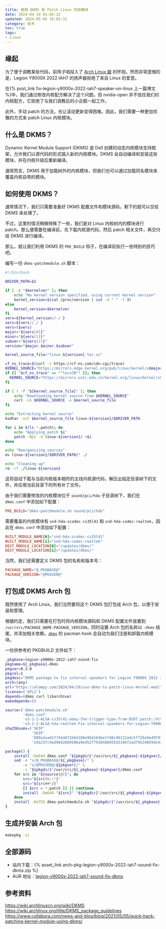 ```yaml
---
title: 使用 DKMS 来 Patch Linux 内核模块
date: 2024-04-19 01:45:32
updated: 2024-05-05 16:03:31
category: 技术
toc: true
tags:
- Linux
---
```

## 缘起
为了便于调教某些代码，前阵子咱投入了 [Arch Linux 娘](https://zh.moegirl.org.cn/Arch_Linux%E5%A8%98) 的怀抱。然而非常遗憾的是，Legion Y9000X 2022 IAH7 的扬声器拒绝了来自 Linux 的爱意。

在{% post_link fix-legion-y9000x-2022-iah7-speaker-on-linux 上一篇博文 %}中，我们通过修改内核配方解决了这个问题。但 nvidia-open 并不信任我们的内核配方，它拒绝了与我们调教后的小企鹅一起工作。

此外，手动 patch 的方法，也让滚动更新变得困难。因此，我们需要一种更加优雅的方式来 patch Linux 内核模块。

## 什么是 DKMS？
Dynamic Kernel Module Support (DKMS) 是 Dell 创建的动态内核模块支持框架，允许我们以源代码的形式插入新的内核模块。DKMS 会自动编译和安装这些模块，并在内核升级后重新编译。

通常而言，DKMS 用于加载树外的内核模块，但我们也可以通过加载同名模块来覆盖内核自带的模块。

## 如何使用 DKMS？
通常情况下，我们只需要准备好 DKMS 配置文件和模块源码，剩下的就可以交给 DKMS 来处理了。

不过，这里的情况稍微特殊了一些，我们是对 Linux 内核树内的模块进行 patch。那么便需要在编译前，先下载内核源代码，然后 patch 相关文件，再交付给 DKMS 进行编译。

那么，就让我们利用 DKMS 的 `PRE_BUILD` 钩子，在编译前执行一些特别的技巧吧。

编写一份 `dkms-patchmodule.sh` 脚本：
```bash dkms-patchmodule.sh
#!/bin/bash

DRIVER_PATH=$1

if [ -z "$kernelver" ]; then
    echo "No kernel version specified, using current kernel version"
    kernel_version=$(cat /proc/version | cut -d " " -f 3)
else
    kernel_version=$kernelver
fi
vers=${kernel_version//-/ }
vers=${vers//./ }
vers=($vers)
major="${vers[0]}"
minor="${vers[1]}"
subver="${vers[2]}"
version="$major.$minor.$subver"

kernel_source_file="linux-${version}.tar.xz"

cf_ns_trace=$(curl -s https://cf-ns.com/cdn-cgi/trace)
KERNEL_SOURCE="https://mirrors.edge.kernel.org/pub/linux/kernel/v$major.x/$kernel_source_file"
if [[ "$cf_ns_trace" == *"loc=CN"* ]]; then
  KERNEL_SOURCE="https://mirrors.ustc.edu.cn/kernel.org/linux/kernel/v$major.x/$kernel_source_file"
fi

if [ ! -f "${kernel_source_file}" ]; then
	echo "Downloading kernel source from $KERNEL_SOURCE"
	curl -sS $KERNEL_SOURCE -o $kernel_source_file
fi

echo "Extracting kernel source"
bsdtar -xvf $kernel_source_file linux-${version}/$DRIVER_PATH

for i in $(ls *.patch); do
    echo "Applying patch $i"
    patch -Np1 -d linux-${version}/ <$i
done

echo "Reorganizing sources"
mv linux-${version}/$DRIVER_PATH/* ./

echo "Cleaning up"
rm -rf ./linux-${version}
```

这将自动下载与当前内核版本相符的主线内核源代码，解压出指定目录树下的文件，并应用当前目录下的所有补丁文件。

由于我们需要修改的内核模块位于 `sound/pci/hda` 子目录树下，我们在 `dkms.conf` 中添加如下配置：

```conf dkms.conf
PRE_BUILD="dkms-patchmodule.sh sound/pci/hda"
```

需要覆盖的内核模块有 `snd-hda-scodec-cs35l41` 和 `snd-hda-codec-realtek`，因此在 `dkms.conf` 中添加如下配置：
```conf dkms.conf
BUILT_MODULE_NAME[0]="snd-hda-scodec-cs35l41"
BUILT_MODULE_NAME[1]="snd-hda-codec-realtek"
DEST_MODULE_LOCATION[0]="/updates/dkms/"
DEST_MODULE_LOCATION[1]="/updates/dkms/"
``` 

当然，我们还需要定义 DKMS 包的名称和版本号：
```conf dkms.conf
PACKAGE_NAME="@_PKGBASE@"
PACKAGE_VERSION="@PKGVER@"
```

## 打包成 DKMS Arch 包
既然使用了 Arch Linux，我们当然要将这个 DKMS 包打包成 Arch 包，以便于安装和管理。

根据约定，我们只需要在打包时将内核模块源码和 DKMS 配置文件放置到 `/usr/src/PACKAGE_NAME-PACKAGE_VERSION`，同时设置 Arch 包的名称以 `-dkms` 结尾，并添加相关依赖。[`dkms`](https://archlinux.org/packages/extra/any/dkms/) 的 pacman hook 会自动为我们注册和卸载内核模块。

一份供参考的 PKGBUILD 文件如下：
```bash PKGBUILD
_pkgbase=legion-y9000x-2022-iah7-sound-fix
pkgname=${_pkgbase}-dkms
pkgver=0.3.0
pkgrel=1
pkgdesc="DKMS package to fix internal speakers for Legion Y9000X 2022 IAH7 (which has cs35l41 amps identified as 17AA386E)"
arch=(any)
url="https://alampy.com/2024/04/19/use-dkms-to-patch-linux-kernel-mod/"
license=('GPL2')
depends=(dkms curl libarchive)
makedepends=()

source=('dkms-patchmodule.sh'
        'dkms.conf'
        'v3-1-2-ALSA-cs35l41-obey-the-trigger-type-from-DSDT.patch::https://patchwork.kernel.org/project/alsa-devel/patch/TYCP286MB253538FE76C93C032DB55212C40E2@TYCP286MB2535.JPNP286.PROD.OUTLOOK.COM/raw/'
        'v3-2-2-ALSA-hda-realtek-Fix-internal-speakers-for-Legion-Y9000X-2022-IAH7.patch::https://patchwork.kernel.org/project/alsa-devel/patch/TYCP286MB25359B61BB685A4B3110BB44C40E2@TYCP286MB2535.JPNP286.PROD.OUTLOOK.COM/raw')
sha256sums=('SKIP'
            'SKIP'
            '880a2ead1f744dd71b64188e964164be1fd8c40122adc5f726e9e49797a0bf3f'
            'e5b237c9ad9662684586a9ed52f7938486055d334072ad79534059de43cc803f')

package() {
    install -Dm644 dkms.conf "${pkgdir}"/usr/src/${_pkgbase}-${pkgver}/dkms.conf
    sed -e "s/@_PKGBASE@/${_pkgbase}/" \
        -e "s/@PKGVER@/${pkgver}/" \
        -i "${pkgdir}"/usr/src/${_pkgbase}-${pkgver}/dkms.conf
    for src in "${source[@]}"; do
        src="${src%%::*}"
        src="${src##*/}"
        [[ $src = *.patch ]] || continue
        install -Dm644 "${src}" "${pkgdir}"/usr/src/${_pkgbase}-${pkgver}/${src}
    done
    install -Dm755 dkms-patchmodule.sh "${pkgdir}"/usr/src/${_pkgbase}-${pkgver}/dkms-patchmodule.sh
}
```

## 生成并安装 Arch 包
```bash
makepkg -si
```

## 全部源码
- 站内下载：{% asset_link arch-pkg-legion-y9000x-2022-iah7-sound-fix-dkms.zip %}
- AUR 地址：[legion-y9000x-2022-iah7-sound-fix-dkms](https://aur.archlinux.org/packages/legion-y9000x-2022-iah7-sound-fix-dkms/)

## 参考资料
https://wiki.archlinuxcn.org/wiki/DKMS
https://wiki.archlinux.org/title/DKMS_package_guidelines
https://www.collabora.com/news-and-blog/blog/2021/05/05/quick-hack-patching-kernel-module-using-dkms/
